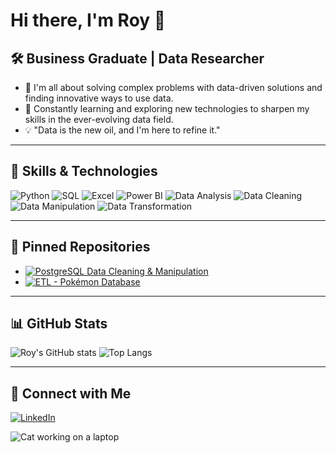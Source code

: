 # Hi there, I'm Roy 👋

## 🛠️ Business Graduate | Data Researcher

- 🚀 I'm all about solving complex problems with data-driven solutions and finding innovative ways to use data.
- 🔧 Constantly learning and exploring new technologies to sharpen my skills in the ever-evolving data field.
- 💡 "Data is the new oil, and I'm here to refine it."

---

## 🚀 Skills & Technologies
![Python](https://img.shields.io/badge/-Python-3776AB?style=flat-square&logo=python&logoColor=white)
![SQL](https://img.shields.io/badge/-SQL-4479A1?style=flat-square&logo=postgresql&logoColor=white)
![Excel](https://img.shields.io/badge/-Excel-217346?style=flat-square&logo=microsoft-excel&logoColor=white)
![Power BI](https://img.shields.io/badge/-Power%20BI-F2C811?style=flat-square&logo=power-bi&logoColor=black)
![Data Analysis](https://img.shields.io/badge/-Data%20Analysis-FFC107?style=flat-square&logo=google-analytics&logoColor=white)
![Data Cleaning](https://img.shields.io/badge/-Data%20Cleaning-34A853?style=flat-square&logo=clean-my-mac&logoColor=white)
![Data Manipulation](https://img.shields.io/badge/-Data%20Manipulation-FF6F00?style=flat-square&logo=manipulate&logoColor=white)
![Data Transformation](https://img.shields.io/badge/-Data%20Transformation-6200EA?style=flat-square&logo=transformer&logoColor=white)

---

## 📌 Pinned Repositories
- [![PostgreSQL Data Cleaning & Manipulation](https://github-readme-stats.vercel.app/api/pin/?username=RJT28&repo=PostgreSQL-data-cleaning-manipulation&theme=dark)](https://github.com/RJT28/PostgreSQL-data-cleaning-manipulation)
- [![ETL - Pokémon Database](https://github-readme-stats.vercel.app/api/pin/?username=RJT28&repo=ETL---pokemon-database&theme=dark)](https://github.com/RJT28/ETL---pokemon-database)

---

## 📊 GitHub Stats
![Roy's GitHub stats](https://github-readme-stats.vercel.app/api?username=RJT28&show_icons=true&theme=radical)
![Top Langs](https://github-readme-stats.vercel.app/api/top-langs/?username=RJT28&layout=compact&theme=radical)

---

## 🔗 Connect with Me
[![LinkedIn](https://media4.giphy.com/media/HQTYdpx1yhxWpugAi2/giphy.gif?cid=6c09b9528e5snhmor372v543eqpdtq4vr63udtvl7m1kh21n&ep=v1_internal_gif_by_id&rid=giphy.gif&ct=s)](https://www.linkedin.com/in/roy-jaime-torres-6a3197a1/)

![Cat working on a laptop](https://media.giphy.com/media/JIX9t2j0ZTN9S/giphy.gif)
